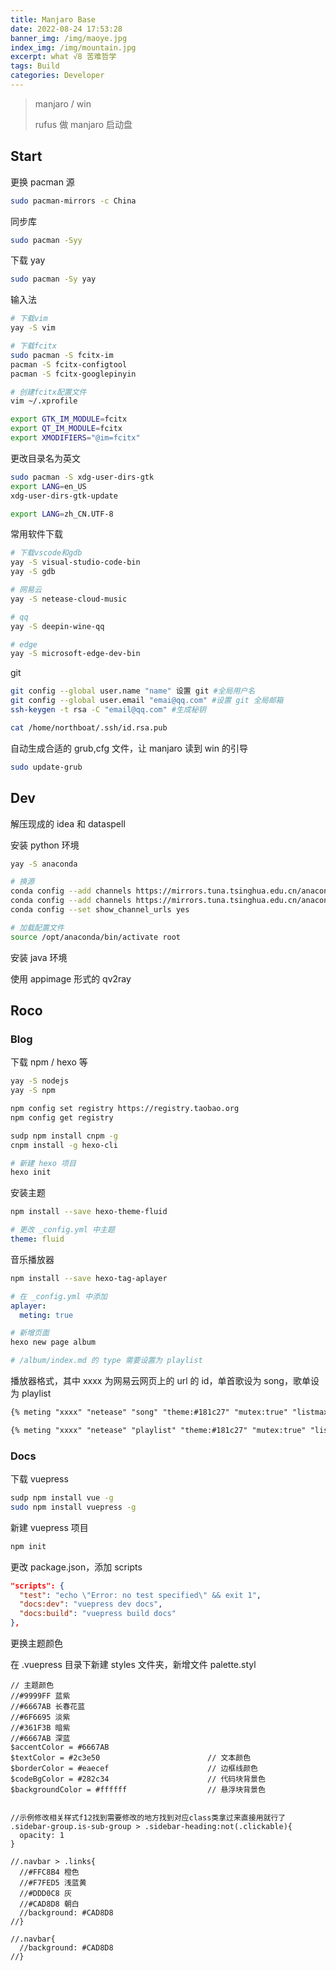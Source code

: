 ```yaml
---
title: Manjaro Base
date: 2022-08-24 17:53:28
banner_img: /img/maoye.jpg
index_img: /img/mountain.jpg
excerpt: what √8 苦难哲学
tags: Build
categories: Developer
---
```


> manjaro / win
>
> rufus 做 manjaro 启动盘

## Start

更换 pacman 源

~~~bash
sudo pacman-mirrors -c China
~~~

同步库

~~~bash
sudo pacman -Syy
~~~

下载 yay

~~~bash
sudo pacman -Sy yay
~~~

输入法

~~~bash
# 下载vim
yay -S vim

# 下载fcitx
sudo pacman -S fcitx-im
pacman -S fcitx-configtool
pacman -S fcitx-googlepinyin

# 创建fcitx配置文件
vim ~/.xprofile

export GTK_IM_MODULE=fcitx
export QT_IM_MODULE=fcitx
export XMODIFIERS="@im=fcitx"
~~~

更改目录名为英文

~~~bash
sudo pacman -S xdg-user-dirs-gtk
export LANG=en_US
xdg-user-dirs-gtk-update

export LANG=zh_CN.UTF-8
~~~

常用软件下载

~~~bash
# 下载vscode和gdb
yay -S visual-studio-code-bin
yay -S gdb

# 网易云
yay -S netease-cloud-music

# qq
yay -S deepin-wine-qq

# edge
yay -S microsoft-edge-dev-bin
~~~

git

~~~bash
git config --global user.name "name" 设置 git #全局用户名
git config --global user.email "emai@qq.com" #设置 git 全局邮箱
ssh-keygen -t rsa -C "email@qq.com" #生成秘钥

cat /home/northboat/.ssh/id.rsa.pub
~~~

自动生成合适的 grub,cfg 文件，让 manjaro 读到 win 的引导

~~~bash
sudo update-grub
~~~

## Dev

解压现成的 idea 和 dataspell

安装 python 环境

~~~bash
yay -S anaconda

# 换源
conda config --add channels https://mirrors.tuna.tsinghua.edu.cn/anaconda/pkgs/free
conda config --add channels https://mirrors.tuna.tsinghua.edu.cn/anaconda/pkgs/main
conda config --set show_channel_urls yes

# 加载配置文件
source /opt/anaconda/bin/activate root
~~~

安装 java 环境

使用 appimage 形式的 qv2ray

## Roco

### Blog

下载 npm / hexo 等

~~~bash
yay -S nodejs
yay -S npm

npm config set registry https://registry.taobao.org
npm config get registry

sudp npm install cnpm -g
cnpm install -g hexo-cli

# 新建 hexo 项目
hexo init
~~~

安装主题

~~~bash
npm install --save hexo-theme-fluid
~~~

~~~yml
# 更改 _config.yml 中主题
theme: fluid
~~~

音乐播放器

~~~bash
npm install --save hexo-tag-aplayer
~~~

~~~yml
# 在 _config.yml 中添加
aplayer:
  meting: true
~~~

~~~bash
# 新增页面
hexo new page album

# /album/index.md 的 type 需要设置为 playlist
~~~

播放器格式，其中 xxxx 为网易云网页上的 url 的 id，单首歌设为 song，歌单设为 playlist

~~~markdown
{% meting "xxxx" "netease" "song" "theme:#181c27" "mutex:true" "listmaxheight:340px" "preload:auto" %}

{% meting "xxxx" "netease" "playlist" "theme:#181c27" "mutex:true" "listmaxheight:340px" "preload:auto" %}
~~~

### Docs

下载 vuepress

~~~bash
sudp npm install vue -g
sudo npm install vuepress -g
~~~

新建 vuepress 项目

~~~bash
npm init
~~~

更改 package.json，添加 scripts

~~~json
"scripts": {
  "test": "echo \"Error: no test specified\" && exit 1",
  "docs:dev": "vuepress dev docs",
  "docs:build": "vuepress build docs"
},
~~~

更换主题颜色

在 .vuepress 目录下新建 styles 文件夹，新增文件 palette.styl

~~~stylus
// 主题颜色
//#9999FF 蓝紫       
//#6667AB 长春花蓝
//#6F6695 淡紫
//#361F3B 暗紫
//#6667AB 深蓝
$accentColor = #6667AB
$textColor = #2c3e50                        // 文本颜色
$borderColor = #eaecef                      // 边框线颜色
$codeBgColor = #282c34                      // 代码块背景色
$backgroundColor = #ffffff                  // 悬浮块背景色


//示例修改相关样式f12找到需要修改的地方找到对应class类拿过来直接用就行了
.sidebar-group.is-sub-group > .sidebar-heading:not(.clickable){
  opacity: 1
}

//.navbar > .links{
  //#FFC8B4 橙色
  //#F7FED5 浅蓝黄
  //#DDD0C8 灰
  //#CAD8D8 朝白
  //background: #CAD8D8
//}

//.navbar{
  //background: #CAD8D8
//}
~~~
